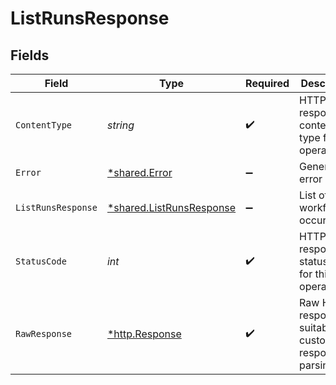 # ListRunsResponse


## Fields

| Field                                                                      | Type                                                                       | Required                                                                   | Description                                                                |
| -------------------------------------------------------------------------- | -------------------------------------------------------------------------- | -------------------------------------------------------------------------- | -------------------------------------------------------------------------- |
| `ContentType`                                                              | *string*                                                                   | :heavy_check_mark:                                                         | HTTP response content type for this operation                              |
| `Error`                                                                    | [*shared.Error](../../../pkg/models/shared/error.md)                       | :heavy_minus_sign:                                                         | General error                                                              |
| `ListRunsResponse`                                                         | [*shared.ListRunsResponse](../../../pkg/models/shared/listrunsresponse.md) | :heavy_minus_sign:                                                         | List of workflow occurrences                                               |
| `StatusCode`                                                               | *int*                                                                      | :heavy_check_mark:                                                         | HTTP response status code for this operation                               |
| `RawResponse`                                                              | [*http.Response](https://pkg.go.dev/net/http#Response)                     | :heavy_check_mark:                                                         | Raw HTTP response; suitable for custom response parsing                    |